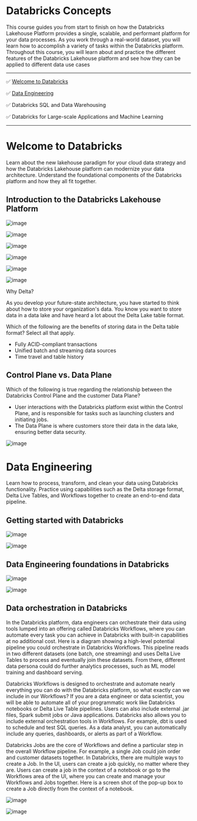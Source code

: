 # Databricks Concepts

This course guides you from start to finish on how the Databricks Lakehouse Platform provides a single, scalable, and performant platform for your data processes. As you work through a real-world dataset, you will learn how to accomplish a variety of tasks within the Databricks platform. Throughout this course, you will learn about and practice the different features of the Databricks Lakehouse platform and see how they can be applied to different data use cases

--------------------

  ✅  [Welcome to Databricks](https://github.com/janaom/databricks-learning/blob/main/databricks-concepts/README.md#welcome-to-databricks)

  ✅  [Data Engineering](https://github.com/janaom/databricks-learning/blob/main/databricks-concepts/README.md#data-engineering)

  ✅  Databricks SQL and Data Warehousing

  ✅  Databricks for Large-scale Applications and Machine Learning

------------------------

# Welcome to Databricks

Learn about the new lakehouse paradigm for your cloud data strategy and how the Databricks Lakehouse platform can modernize your data architecture. Understand the foundational components of the Databricks platform and how they all fit together.

## Introduction to the Databricks Lakehouse Platform

![image](https://github.com/user-attachments/assets/77cf0dd3-ff55-4f5d-a958-c233eff0e9a1)

![image](https://github.com/user-attachments/assets/b16eaaef-adb8-4d62-afb0-4af8a4ad624c)

![image](https://github.com/user-attachments/assets/72b2d913-2af7-4920-bba3-29faa41d1166)

![image](https://github.com/user-attachments/assets/60b0a9b8-a363-4d29-9510-207e81f781dd)

![image](https://github.com/user-attachments/assets/f71a526b-4940-4faf-8515-30426423b56d)

![image](https://github.com/user-attachments/assets/9ce1a101-90ab-4a39-b0d5-1a6e3e750d72)

Why Delta?

As you develop your future-state architecture, you have started to think about how to store your organization's data. You know you want to store data in a data lake and have heard a lot about the Delta Lake table format.

Which of the following are the benefits of storing data in the Delta table format? Select all that apply.

+ Fully ACID-compliant transactions
+ Unified batch and streaming data sources
+ Time travel and table history

## Control Plane vs. Data Plane

Which of the following is true regarding the relationship between the Databricks Control Plane and the customer Data Plane?

+ User interactions with the Databricks platform exist within the Control Plane, and is responsible for tasks such as launching clusters and initiating jobs.
+ The Data Plane is where customers store their data in the data lake, ensuring better data security.

![image](https://github.com/user-attachments/assets/ad895e14-e527-4c6e-a83e-b78d47cca900)


# Data Engineering

Learn how to process, transform, and clean your data using Databricks functionality. Practice using capabilities such as the Delta storage format, Delta Live Tables, and Workflows together to create an end-to-end data pipeline.

## Getting started with Databricks

![image](https://github.com/user-attachments/assets/53bf1a26-edeb-4abd-a808-b68c5d2f9ab7)

![image](https://github.com/user-attachments/assets/b0ecc687-1c70-4d26-a08a-636a76bfa2cc)

## Data Engineering foundations in Databricks

![image](https://github.com/user-attachments/assets/3a59c1bc-5795-4f8d-9cca-2a55b8f18825)

![image](https://github.com/user-attachments/assets/f3c48ec3-c144-4135-ae5c-4a26adb05957)

## Data orchestration in Databricks

In the Databricks platform, data engineers can orchestrate their data using tools lumped into an offering called Databricks Workflows, where you can automate every task you can achieve in Databricks with built-in capabilities at no additional cost. Here is a diagram showing a high-level potential pipeline you could orchestrate in Databricks Workflows. This pipeline reads in two different datasets (one batch, one streaming) and uses Delta Live Tables to process and eventually join these datasets. From there, different data persona could do further analytics processes, such as ML model training and dashboard serving. 

Databricks Workflows is designed to orchestrate and automate nearly everything you can do with the Databricks platform, so what exactly can we include in our Workflows? If you are a data engineer or data scientist, you will be able to automate all of your programmatic work like Databricks notebooks or Delta Live Table pipelines. Users can also include external .jar files, Spark submit jobs or Java applications. Databricks also allows you to include external orchestration tools in Workflows. For example, dbt is used to schedule and test SQL queries. As a data analyst, you can automatically include any queries, dashboards, or alerts as part of a Workflow.

Databricks Jobs are the core of Workflows and define a particular step in the overall Workflow pipeline. For example, a single Job could join order and customer datasets together. In Databricks, there are multiple ways to create a Job. In the UI, users can create a job quickly, no matter where they are. Users can create a job in the context of a notebook or go to the Workflows area of the UI, where you can create and manage your Workflows and Jobs together. Here is a screen shot of the pop-up box to create a Job directly from the context of a notebook. 

![image](https://github.com/user-attachments/assets/794aa18a-bf62-44c7-9604-74fdf28b86d6)

![image](https://github.com/user-attachments/assets/344b2226-fe4b-4eda-b9ed-e4742e8d5cf8)

